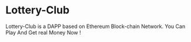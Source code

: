 # Lottery-Club
Lottery-Club is a DAPP based on Ethereum Block-chain Network. You Can Play And Get real Money Now !
